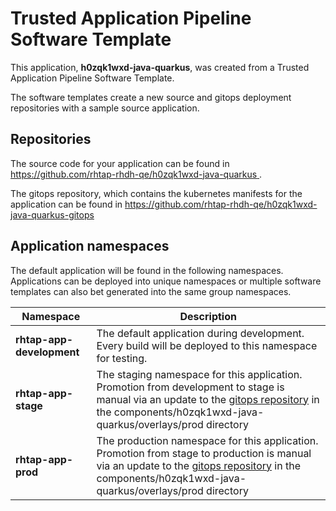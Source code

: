 # Trusted Application Pipeline Software Template

This application, **h0zqk1wxd-java-quarkus**, was created from a Trusted Application Pipeline Software Template.

The software templates create a new source and gitops deployment repositories with a sample source application. 

## Repositories

The source code for your application can be found in [https://github.com/rhtap-rhdh-qe/h0zqk1wxd-java-quarkus ](https://github.com/rhtap-rhdh-qe/h0zqk1wxd-java-quarkus ).
 
The gitops repository, which contains the kubernetes manifests for the application can be found in 
[https://github.com/rhtap-rhdh-qe/h0zqk1wxd-java-quarkus-gitops ](https://github.com/rhtap-rhdh-qe/h0zqk1wxd-java-quarkus-gitops ) 

## Application namespaces 

The default application will be found in the following namespaces. Applications can be deployed into unique namespaces or multiple software templates can also bet generated into the same group namespaces.  

|  Namespace   |  Description   |  
| -------- | -------- |   
| **rhtap-app-development** | The default application during development. Every build will be deployed to this namespace for testing. | 
| **rhtap-app-stage** | The staging namespace for this application. Promotion from development to stage is manual via an update to the [gitops repository](https://github.com/rhtap-rhdh-qe/h0zqk1wxd-java-quarkus-gitops ) in the components/h0zqk1wxd-java-quarkus/overlays/prod directory |  
| **rhtap-app-prod** | The production namespace for this application. Promotion from stage to production is manual via an update to the [gitops repository](https://github.com/rhtap-rhdh-qe/h0zqk1wxd-java-quarkus-gitops ) in the components/h0zqk1wxd-java-quarkus/overlays/prod directory | 